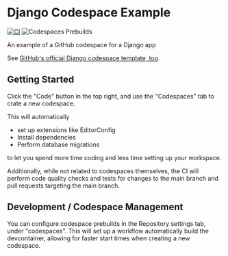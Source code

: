 # Django Codespace Example

[![CI](https://github.com/spenserblack/django-codespace-example/actions/workflows/ci.yml/badge.svg)](https://github.com/spenserblack/django-codespace-example/actions/workflows/ci.yml)
![Codespaces Prebuilds](https://github.com/spenserblack/django-codespace-example/actions/workflows/codespaces/create_codespaces_prebuilds/badge.svg)

An example of a GitHub codespace for a Django app

See [GitHub's official Django codespace template, too](https://github.com/github/codespaces-django).

## Getting Started

Click the "Code" button in the top right, and use the "Codespaces" tab to crate a new codespace.

This will automatically
- set up extensions like EditorConfig
- Install dependencies
- Perform database migrations

to let you spend more time coding and less time setting up your workspace.

Additionally, while not related to codespaces themselves, the CI will perform code quality checks
and tests for changes to the main branch and pull requests targeting the main branch.

## Development / Codespace Management

You can configure codespace prebuilds in the Repository settings tab, under "codespaces".
This will set up a workflow automatically build the devcontainer, allowing for faster start
times when creating a new codespace.
